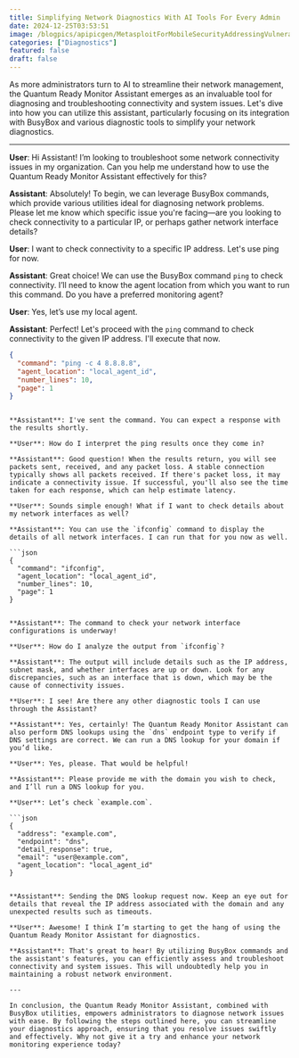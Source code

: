 ```yaml
---
title: Simplifying Network Diagnostics With AI Tools For Every Admin
date: 2024-12-25T03:53:51
image: /blogpics/apipicgen/MetasploitForMobileSecurityAddressingVulnerabilitiesInMobileApplications-J461MZKFQ7.jpg
categories: ["Diagnostics"]
featured: false
draft: false
---
```

As more administrators turn to AI to streamline their network management, the Quantum Ready Monitor Assistant emerges as an invaluable tool for diagnosing and troubleshooting connectivity and system issues. Let's dive into how you can utilize this assistant, particularly focusing on its integration with BusyBox and various diagnostic tools to simplify your network diagnostics.

---

**User**: Hi Assistant! I’m looking to troubleshoot some network connectivity issues in my organization. Can you help me understand how to use the Quantum Ready Monitor Assistant effectively for this?

**Assistant**: Absolutely! To begin, we can leverage BusyBox commands, which provide various utilities ideal for diagnosing network problems. Please let me know which specific issue you're facing—are you looking to check connectivity to a particular IP, or perhaps gather network interface details?

**User**: I want to check connectivity to a specific IP address. Let's use ping for now.

**Assistant**: Great choice! We can use the BusyBox command `ping` to check connectivity. I’ll need to know the agent location from which you want to run this command. Do you have a preferred monitoring agent?

**User**: Yes, let’s use my local agent.

**Assistant**: Perfect! Let's proceed with the `ping` command to check connectivity to the given IP address. I'll execute that now.

```json
{
  "command": "ping -c 4 8.8.8.8",
  "agent_location": "local_agent_id",
  "number_lines": 10,
  "page": 1
}
```
```

**Assistant**: I've sent the command. You can expect a response with the results shortly.

**User**: How do I interpret the ping results once they come in?

**Assistant**: Good question! When the results return, you will see packets sent, received, and any packet loss. A stable connection typically shows all packets received. If there's packet loss, it may indicate a connectivity issue. If successful, you'll also see the time taken for each response, which can help estimate latency.

**User**: Sounds simple enough! What if I want to check details about my network interfaces as well?

**Assistant**: You can use the `ifconfig` command to display the details of all network interfaces. I can run that for you now as well.

```json
{
  "command": "ifconfig",
  "agent_location": "local_agent_id",
  "number_lines": 10,
  "page": 1
}
```
```

**Assistant**: The command to check your network interface configurations is underway!

**User**: How do I analyze the output from `ifconfig`?

**Assistant**: The output will include details such as the IP address, subnet mask, and whether interfaces are up or down. Look for any discrepancies, such as an interface that is down, which may be the cause of connectivity issues.

**User**: I see! Are there any other diagnostic tools I can use through the Assistant?

**Assistant**: Yes, certainly! The Quantum Ready Monitor Assistant can also perform DNS lookups using the `dns` endpoint type to verify if DNS settings are correct. We can run a DNS lookup for your domain if you’d like.

**User**: Yes, please. That would be helpful!

**Assistant**: Please provide me with the domain you wish to check, and I’ll run a DNS lookup for you.

**User**: Let’s check `example.com`.

```json
{
  "address": "example.com",
  "endpoint": "dns",
  "detail_response": true,
  "email": "user@example.com",
  "agent_location": "local_agent_id"
}
```
```

**Assistant**: Sending the DNS lookup request now. Keep an eye out for details that reveal the IP address associated with the domain and any unexpected results such as timeouts.

**User**: Awesome! I think I’m starting to get the hang of using the Quantum Ready Monitor Assistant for diagnostics.

**Assistant**: That's great to hear! By utilizing BusyBox commands and the assistant's features, you can efficiently assess and troubleshoot connectivity and system issues. This will undoubtedly help you in maintaining a robust network environment.

---

In conclusion, the Quantum Ready Monitor Assistant, combined with BusyBox utilities, empowers administrators to diagnose network issues with ease. By following the steps outlined here, you can streamline your diagnostics approach, ensuring that you resolve issues swiftly and effectively. Why not give it a try and enhance your network monitoring experience today?
